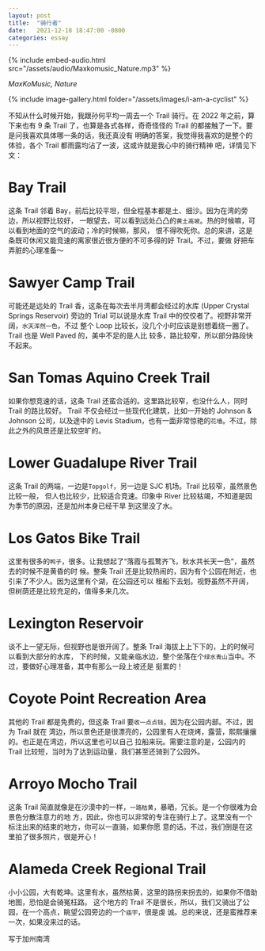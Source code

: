 ```yaml
---
layout: post
title:  "骑行者"
date:   2021-12-18 18:47:00 -0800
categories: essay
---
```


{% include embed-audio.html src="/assets/audio/Maxkomusic_Nature.mp3" %}

*MaxKoMusic, Nature*

{% include image-gallery.html folder="/assets/images/i-am-a-cyclist" %}

不知从什么时候开始，我跟孙何平均一周去一个 Trail 骑行。在 2022 年之前，算下来也有 9 条 Trail
了，也算是各式各样，奇奇怪怪的 Trail 的都接触了一下。要是问我喜欢具体哪一条的话，我还真没有
明确的答案，我觉得我喜欢的是整个的体验，各个 Trail 都雨露均沾了一波，这或许就是我心中的骑行精神
吧，详情见下文：

# Bay Trail

这条 Trail 邻着 Bay，前后比较平坦，但全程基本都是土、细沙。因为在湾的旁边，所以视野比较好，
一眼望去，可以看到远处凸凸的`黄土高坡`。热的时候嘛，可以看到地面的空气的波动；冷的时候嘛，那风，
恨不得吹死你。总的来讲，这是条既可休闲又能竞速的离家很近很方便的不可多得的好 Trail。不过，要做
好把车弄脏的心理准备～

# Sawyer Camp Trail

可能还是远处的 Trail 香，这条在每次去半月湾都会经过的水库 (Upper Crystal Springs
Reservoir) 旁边的 Trial 可以说是水库 Trail 中的佼佼者了。视野非常开阔，`水天浑然一色`，不过
整个 Loop 比较长，没几个小时应该是别想着绕一圈了。Trail 也是 Well Paved 的，美中不足的是人比
较多，路比较窄，所以部分路段快不起来。

# San Tomas Aquino Creek Trail

如果你想竞速的话，这条 Trail 还蛮合适的。这里路比较窄，也没什么人，同时 Trail 的路比较好。
Trail 不仅会经过一些现代化建筑，比如一开始的 Johnson & Johnson 公司，以及途中的 Levis
Stadium，也有一面非常惊艳的`花墙`。不过，除此之外的风景还是比较空旷的。

# Lower Guadalupe River Trail

这条 Trail 的两端，一边是`Topgolf`，另一边是 SJC 机场。Trail 比较窄，虽然景色比较一般，
但人也比较少，比较适合竞速。印象中 River 比较枯竭，不知道是因为季节的原因，还是加州本身已经干旱
到这里没了水。

# Los Gatos Bike Trail

这里有很多的`鸭子`，很多。让我想起了“落霞与孤鹜齐飞，秋水共长天一色”，虽然去的时候不是黄昏的时
候。整条 Trail 还是比较热闹的，因为有个公园在附近，也引来了不少人。因为这里有个湖，在公园还可以
租船下去划。视野虽然不开阔，但树荫还是比较充足的，值得多来几次。

# Lexington Reservoir

谈不上一望无际，但视野也是很开阔了。整条 Trail 海拔上上下下的，上的时候可以看到大部分的水库，
下的时候，又能亲临水边，整个坐落在个`绿水青山`当中。不过，要做好心理准备，其中有那么一段上坡还是
挺累的！

# Coyote Point Recreation Area

其他的 Trail 都是免费的，但这条 Trail 要`收一点点钱`，因为在公园内部。不过，因为 Trail 就在
湾边，所以景色还是很漂亮的，公园里有人在烧烤，露营，熙熙攘攘的。也正是在湾边，所以这里也可以自己
拉船来玩。需要注意的是，公园内的 Trail 比较短，当时为了达到运动量，我们甚至还骑到了公园外。

# Arroyo Mocho Trail

这条 Trail 简直就像是在沙漠中的一样，`一路枯黄`，暴晒，冗长。是一个你很难为会景色分散注意力的地
方，因此，你也可以非常的专注在骑行上了。这里没有一个标注出来的结束的地方，你可以一直骑，如果你愿
意的话。不过，我们倒是在这里拍了很多照片，很是开心！

# Alameda Creek Regional Trail

小小公园，大有乾坤。这里有水，虽然枯黄，这里的路拐来拐去的，如果你不借助地图，恐怕是会骑冤枉路。
这个地方的 Trail 不是很长，所以，我们又骑出了公园，在一个高点，眺望公园旁边的一个`庙宇`，很是虔
诚。总的来说，还是蛮推荐来一次，如果没来过的话。

写于加州南湾
